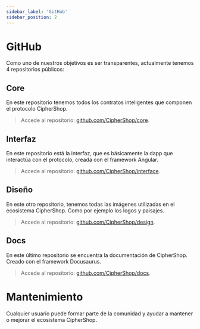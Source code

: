 ```yaml
---
sidebar_label: 'GitHub'
sidebar_position: 2
---
```


# GitHub

Como uno de nuestros objetivos es ser transparentes, actualmente tenemos 4 repositorios públicos:

## Core

En este repositorio tenemos todos los contratos inteligentes que componen el protocolo CipherShop.

> Accede al repositorio: [github.com/CipherShop/core](https://github.com/CipherShop/core).

## Interfaz

En este repositorio está la interfaz, que es básicamente la dapp que interactúa con el protocolo, creada con el framework Angular.

> Accede al repositorio: [github.com/CipherShop/interface](https://github.com/CipherShop/interface).

## Diseño

En este otro repositorio, tenemos todas las imágenes utilizadas en el ecosistema CipherShop. Como por ejemplo los logos y paisajes.

> Accede al repositorio: [github.com/CipherShop/design](https://github.com/CipherShop/design).

## Docs

En este último repositorio se encuentra la documentación de CipherShop. Creado con el framework Docusaurus.

> Accede al repositorio: [github.com/CipherShop/docs](https://github.com/CipherShop/docs).

# Mantenimiento

Cualquier usuario puede formar parte de la comunidad y ayudar a mantener o mejorar el ecosistema CipherShop.